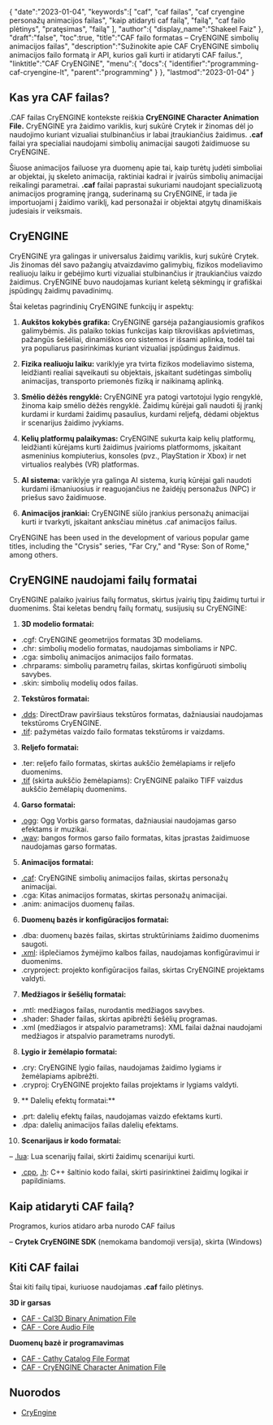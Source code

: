 {
   "date":"2023-01-04",
   "keywords":[
"caf",
"caf failas",
"caf cryengine personažų animacijos failas",
"kaip atidaryti caf failą",
"failą",
"caf failo plėtinys",
"pratęsimas",
"failą"
],
   "author":{
      "display_name":"Shakeel Faiz"
},
   "draft":"false",
   "toc":true,
   "title":"CAF failo formatas – CryENGINE simbolių animacijos failas",
   "description":"Sužinokite apie CAF CryENGINE simbolių animacijos failo formatą ir API, kurios gali kurti ir atidaryti CAF failus.",
   "linktitle":"CAF CryENGINE",
   "menu":{
      "docs":{
         "identifier":"programming-caf-cryengine-lt",
         "parent":"programming"
}
},
   "lastmod":"2023-01-04"
}

## Kas yra CAF failas?

.CAF failas CryENGINE kontekste reiškia **CryENGINE Character Animation File.** CryENGINE yra žaidimo variklis, kurį sukūrė Crytek ir žinomas dėl jo naudojimo kuriant vizualiai stulbinančius ir labai įtraukiančius žaidimus. **.caf** failai yra specialiai naudojami simbolių animacijai saugoti žaidimuose su CryENGINE.

Šiuose animacijos failuose yra duomenų apie tai, kaip turėtų judėti simboliai ar objektai, jų skeleto animacija, raktiniai kadrai ir įvairūs simbolių animacijai reikalingi parametrai. **.caf** failai paprastai sukuriami naudojant specializuotą animacijos programinę įrangą, suderinamą su CryENGINE, ir tada jie importuojami į žaidimo variklį, kad personažai ir objektai atgytų dinamiškais judesiais ir veiksmais.

## CryENGINE

CryENGINE yra galingas ir universalus žaidimų variklis, kurį sukūrė Crytek. Jis žinomas dėl savo pažangių atvaizdavimo galimybių, fizikos modeliavimo realiuoju laiku ir gebėjimo kurti vizualiai stulbinančius ir įtraukiančius vaizdo žaidimus. CryENGINE buvo naudojamas kuriant keletą sėkmingų ir grafiškai įspūdingų žaidimų pavadinimų.

Štai keletas pagrindinių CryENGINE funkcijų ir aspektų:

1.  **Aukštos kokybės grafika:** CryENGINE garsėja pažangiausiomis grafikos galimybėmis. Jis palaiko tokias funkcijas kaip tikroviškas apšvietimas, pažangūs šešėliai, dinamiškos oro sistemos ir išsami aplinka, todėl tai yra populiarus pasirinkimas kuriant vizualiai įspūdingus žaidimus.
    
2.  **Fizika realiuoju laiku:** variklyje yra tvirta fizikos modeliavimo sistema, leidžianti realiai sąveikauti su objektais, įskaitant sudėtingas simbolių animacijas, transporto priemonės fiziką ir naikinamą aplinką.
    
3.  **Smėlio dėžės rengyklė:** CryENGINE yra patogi vartotojui lygio rengyklė, žinoma kaip smėlio dėžės rengyklė. Žaidimų kūrėjai gali naudoti šį įrankį kurdami ir kurdami žaidimų pasaulius, kurdami reljefą, dėdami objektus ir scenarijus žaidimo įvykiams.
    
4.  **Kelių platformų palaikymas:** CryENGINE sukurta kaip kelių platformų, leidžianti kūrėjams kurti žaidimus įvairioms platformoms, įskaitant asmeninius kompiuterius, konsoles (pvz., PlayStation ir Xbox) ir net virtualios realybės (VR) platformas.
    
5.  **AI sistema:** variklyje yra galinga AI sistema, kurią kūrėjai gali naudoti kurdami išmaniuosius ir reaguojančius ne žaidėjų personažus (NPC) ir priešus savo žaidimuose.
    
6.  **Animacijos įrankiai:** CryENGINE siūlo įrankius personažų animacijai kurti ir tvarkyti, įskaitant anksčiau minėtus .caf animacijos failus.
    
CryENGINE has been used in the development of various popular game titles, including the "Crysis" series, "Far Cry," and "Ryse: Son of Rome," among others.

## CryENGINE naudojami failų formatai

CryENGINE palaiko įvairius failų formatus, skirtus įvairių tipų žaidimų turtui ir duomenims. Štai keletas bendrų failų formatų, susijusių su CryENGINE:

1.  **3D modelio formatai:**
    
- .cgf: CryENGINE geometrijos formatas 3D modeliams.
- .chr: simbolių modelio formatas, naudojamas simboliams ir NPC.
- .cga: simbolių animacijos animacijos failo formatas.
- .chrparams: simbolių parametrų failas, skirtas konfigūruoti simbolių savybes.
- .skin: simbolių modelių odos failas.
2.  **Tekstūros formatai:**
    
- [.dds](/image/dds/): DirectDraw paviršiaus tekstūros formatas, dažniausiai naudojamas tekstūroms CryENGINE.
- [.tif](/image/tiff/): pažymėtas vaizdo failo formatas tekstūroms ir vaizdams.
3.  **Reljefo formatai:**
    
- .ter: reljefo failo formatas, skirtas aukščio žemėlapiams ir reljefo duomenims.
- [.tif](/image/tiff/) (skirta aukščio žemėlapiams): CryENGINE palaiko TIFF vaizdus aukščio žemėlapių duomenims.
4.  **Garso formatai:**
    
- [.ogg](/audio/ogg/): Ogg Vorbis garso formatas, dažniausiai naudojamas garso efektams ir muzikai.
- [.wav](/audio/wav/): bangos formos garso failo formatas, kitas įprastas žaidimuose naudojamas garso formatas.
5.  **Animacijos formatai:**
    
- [.caf](/database/caf/): CryENGINE simbolių animacijos failas, skirtas personažų animacijai.
- .cga: Kitas animacijos formatas, skirtas personažų animacijai.
- .anim: animacijos duomenų failas.
6.  **Duomenų bazės ir konfigūracijos formatai:**
    
- .dba: duomenų bazės failas, skirtas struktūriniams žaidimo duomenims saugoti.
- [.xml](/web/xml/): išplečiamos žymėjimo kalbos failas, naudojamas konfigūravimui ir duomenims.
- .cryproject: projekto konfigūracijos failas, skirtas CryENGINE projektams valdyti.
7.  **Medžiagos ir šešėlių formatai:**
    
- .mtl: medžiagos failas, nurodantis medžiagos savybes.
- .shader: Shader failas, skirtas apibrėžti šešėlių programas.
- .xml (medžiagos ir atspalvio parametrams): XML failai dažnai naudojami medžiagos ir atspalvio parametrams nurodyti.
8.  **Lygio ir žemėlapio formatai:**
    
- .cry: CryENGINE lygio failas, naudojamas žaidimo lygiams ir žemėlapiams apibrėžti.
- .cryproj: CryENGINE projekto failas projektams ir lygiams valdyti.
9.  ** Dalelių efektų formatai:**
    
- .prt: dalelių efektų failas, naudojamas vaizdo efektams kurti.
- .dpa: dalelių animacijos failas dalelių efektams.
10. **Scenarijaus ir kodo formatai:**
    
– [.lua](/programming/lua/): Lua scenarijų failai, skirti žaidimų scenarijui kurti.
- [.cpp](/programming/cpp/), [.h](/programming/h/): C++ šaltinio kodo failai, skirti pasirinktinei žaidimų logikai ir papildiniams.

## Kaip atidaryti CAF failą?

Programos, kurios atidaro arba nurodo CAF failus

– **Crytek CryENGINE SDK** (nemokama bandomoji versija), skirta (Windows)

## Kiti CAF failai

Štai kiti failų tipai, kuriuose naudojamas **.caf** failo plėtinys.

**3D ir garsas**
- [CAF - Cal3D Binary Animation File](/3d/caf-cal3d/)
- [CAF - Core Audio File](/audio/caf/)

**Duomenų bazė ir programavimas**
- [CAF - Cathy Catalog File Format](/database/caf/)
- [CAF - CryENGINE Character Animation File](/programming/caf-cryengine/)

## Nuorodos
* [CryEngine](https://en.wikipedia.org/wiki/CryEngine)

